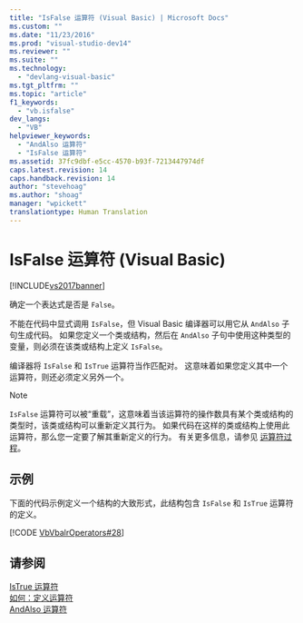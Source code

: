 ```yaml
---
title: "IsFalse 运算符 (Visual Basic) | Microsoft Docs"
ms.custom: ""
ms.date: "11/23/2016"
ms.prod: "visual-studio-dev14"
ms.reviewer: ""
ms.suite: ""
ms.technology: 
  - "devlang-visual-basic"
ms.tgt_pltfrm: ""
ms.topic: "article"
f1_keywords: 
  - "vb.isfalse"
dev_langs: 
  - "VB"
helpviewer_keywords: 
  - "AndAlso 运算符"
  - "IsFalse 运算符"
ms.assetid: 37fc9dbf-e5cc-4570-b93f-7213447974df
caps.latest.revision: 14
caps.handback.revision: 14
author: "stevehoag"
ms.author: "shoag"
manager: "wpickett"
translationtype: Human Translation
---
```

# IsFalse 运算符 (Visual Basic)
[!INCLUDE[vs2017banner](../../../csharp/includes/vs2017banner.md)]

确定一个表达式是否是 `False`。  
  
 不能在代码中显式调用 `IsFalse`，但 Visual Basic 编译器可以用它从 `AndAlso` 子句生成代码。  如果您定义一个类或结构，然后在 `AndAlso` 子句中使用这种类型的变量，则必须在该类或结构上定义 `IsFalse`。  
  
 编译器将 `IsFalse` 和 `IsTrue` 运算符当作匹配对。  这意味着如果您定义其中一个运算符，则还必须定义另外一个。  
  
> [!NOTE]
>  `IsFalse` 运算符可以被“重载”，这意味着当该运算符的操作数具有某个类或结构的类型时，该类或结构可以重新定义其行为。  如果代码在这样的类或结构上使用此运算符，那么您一定要了解其重新定义的行为。  有关更多信息，请参见 [运算符过程](../../../visual-basic/programming-guide/language-features/procedures/operator-procedures.md)。  
  
## 示例  
 下面的代码示例定义一个结构的大致形式，此结构包含 `IsFalse` 和 `IsTrue` 运算符的定义。  
  
 [!CODE [VbVbalrOperators#28](../CodeSnippet/VS_Snippets_VBCSharp/VbVbalrOperators#28)]  
  
## 请参阅  
 [IsTrue 运算符](../../../visual-basic/language-reference/operators/istrue-operator.md)   
 [如何：定义运算符](../../../visual-basic/programming-guide/language-features/procedures/how-to-define-an-operator.md)   
 [AndAlso 运算符](../../../visual-basic/language-reference/operators/andalso-operator.md)